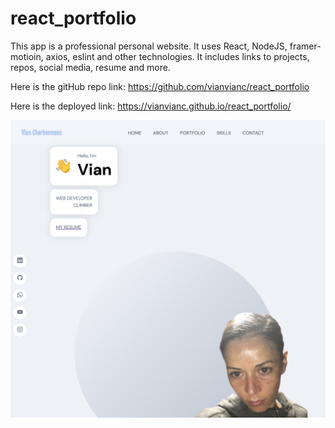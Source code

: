 # react_portfolio

This app is a professional personal website. It uses React, NodeJS, framer-motioin, axios, eslint and other technologies. It includes links to projects, repos, social media, resume and more.

Here is the gitHub repo link:
https://github.com/vianvianc/react_portfolio

Here is the deployed link:
https://vianvianc.github.io/react_portfolio/

![personal_website](./public/images/personal_webste.png "personal website screenshot")
